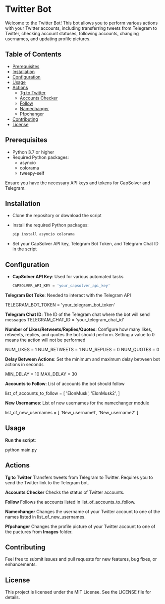 # Twitter Bot

Welcome to the Twitter Bot! This bot allows you to perform various actions with your Twitter accounts, including transferring tweets from Telegram to Twitter, checking account statuses, following accounts, changing usernames, and updating profile pictures.

## Table of Contents

- [Prerequisites](#prerequisites)
- [Installation](#installation)
- [Configuration](#configuration)
- [Usage](#usage)
- [Actions](#actions)
  - [Tg to Twitter](#tg-to-twitter)
  - [Accounts Checker](#accounts-checker)
  - [Follow](#follow)
  - [Namechanger](#namechanger)
  - [Pfpchanger](#pfpchanger)
- [Contributing](#contributing)
- [License](#license)

## Prerequisites

- Python 3.7 or higher
- Required Python packages:
  - asyncio
  - colorama
  - tweepy-self

Ensure you have the necessary API keys and tokens for CapSolver and Telegram.

## Installation

- Clone the repository or download the script

- Install the required Python packages:
    ```bash
    pip install asyncio colorama
    ```

- Set your CapSolver API key, Telegram Bot Token, and Telegram Chat ID in the script

## Configuration

- **CapSolver API Key**: Used for various automated tasks
  ```python
  CAPSOLVER_API_KEY = 'your_capsolver_api_key'


**Telegram Bot Toke**: Needed to interact with the Telegram API

TELEGRAM_BOT_TOKEN = 'your_telegram_bot_token'

**Telegram Chat ID**: The ID of the Telegram chat where the bot will send messages
TELEGRAM_CHAT_ID = 'your_telegram_chat_id'

**Number of Likes/Retweets/Replies/Quotes**: Configure how many likes, retweets, replies, and quotes the bot should perform. Setting a value to 0 means the action will not be performed


NUM_LIKES = 1
NUM_RETWEETS = 1
NUM_REPLIES = 0
NUM_QUOTES = 0

**Delay Between Actions**: Set the minimum and maximum delay between bot actions in seconds

MIN_DELAY = 10
MAX_DELAY = 30

**Accounts to Follow**: List of accounts the bot should follow

list_of_accounts_to_follow = [
    'ElonMusk', 'ElonMusk2',
]

**New Usernames**: List of new usernames for the namechanger module


list_of_new_usernames = [
    'New_username1', 'New_username2'
]

## Usage

**Run the script**:

python main.py

## Actions

**Tg to Twitter**
Transfers tweets from Telegram to Twitter. Requires you to send the Twitter link to the Telegram bot.

**Accounts Checker**
Checks the status of Twitter accounts.

**Follow**
Follows the accounts listed in list_of_accounts_to_follow.

**Namechanger**
Changes the username of your Twitter account to one of the names listed in list_of_new_usernames.

**Pfpchanger**
Changes the profile picture of your Twitter account to one of the puctures from **Images** folder. 

## Contributing

Feel free to submit issues and pull requests for new features, bug fixes, or enhancements.

## License
This project is licensed under the MIT License. See the LICENSE file for details.
